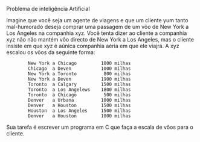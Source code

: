 Problema de inteligência Artificial

Imagine que você seja um agente de viagens  e que um cliente yum tanto mal-humorado deseja 
comprar uma passagem de um vôo de New York a Los Angeles na companhia xyz. Você tenta dizer ao
cliente a companhia xyz não não mantém vôo directo de New York a Los Angeles, mas o cliente
 insiste em que xyz é aúnica companhia aéria em que ele viajrá.
 A xyz escalou os vôos da seguinte forma:

			New York a Chicago         1000 milhas
			Chicago  a Deven           1000 milhas
			New York a Toronto          800 milhas
			New York a Deven           1900 milhas
			Toronto  a Calgary         1500 milhas
			Toronto  a Los Angelews    1800 milhas
			Toronto  a Chicago          500 milhas
			Denver   a Urbana          1000 milhas
			Denver   a Houston         1500 milhas
			Houston  a Los Angeles     1500 milhas
			Denver	 a Houston         1000 milhas
			
Sua tarefa é escrever um programa em C que faça a escala de vôos para o cliente.			